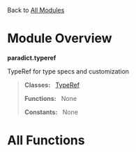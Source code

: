 Back to [All Modules](https://github.com/pyrustic/paradict/blob/master/docs/modules/README.md#readme)

# Module Overview

**paradict.typeref**
 
TypeRef for type specs and customization

> **Classes:** &nbsp; [TypeRef](https://github.com/pyrustic/paradict/blob/master/docs/modules/content/paradict.typeref/content/classes/TypeRef.md#class-typeref)
>
> **Functions:** &nbsp; None
>
> **Constants:** &nbsp; None

# All Functions




